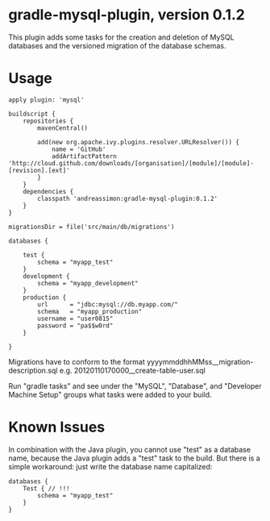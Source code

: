 gradle-mysql-plugin, version 0.1.2
==================================

This plugin adds some tasks for the creation and deletion of MySQL databases and the versioned
migration of the database schemas.


Usage
=====

    apply plugin: 'mysql'

    buildscript {
        repositories {
            mavenCentral()

            add(new org.apache.ivy.plugins.resolver.URLResolver()) {
                name = 'GitHub'
                addArtifactPattern 'http://cloud.github.com/downloads/[organisation]/[module]/[module]-[revision].[ext]'
            }
        }
        dependencies {
            classpath 'andreassimon:gradle-mysql-plugin:0.1.2'
        }
    }

    migrationsDir = file('src/main/db/migrations')

    databases {

        test {
            schema = "myapp_test"
        }
        development {
            schema = "myapp_development"
        }
        production {
            url      = "jdbc:mysql://db.myapp.com/"
            schema   = "myapp_production"
            username = "user0815"
            password = "pa$$w0rd"
        }

    }

Migrations have to conform to the format
    yyyymmddhhMMss__migration-description.sql
e.g.
    20120110170000__create-table-user.sql

Run "gradle tasks" and see under the "MySQL", "Database", and "Developer Machine Setup" groups
what tasks were added to your build.


Known Issues
============

In combination with the Java plugin, you cannot use "test" as a database name, because the Java
plugin adds a "test" task to the build. But there is a simple workaround: just write the database
name capitalized:

    databases {
        Test { // !!!
            schema = "myapp_test"
        }
    }
